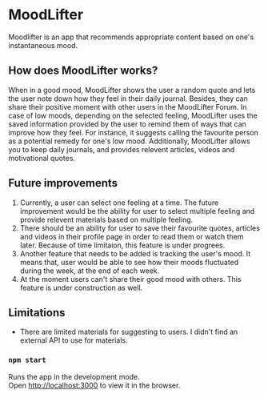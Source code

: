 # MoodLifter
Moodlifter is an app that recommends appropriate content based on one's instantaneous mood.

## How does MoodLifter works?
When in a good mood, MoodLifter shows the user a random quote and lets the user note down how they feel in their daily journal. Besides, they can share their positive moment with other users in the MoodLifter Forum.
In case of low moods, depending on the selected feeling, MoodLifter uses the saved information provided by the user to remind them of ways that can improve how they feel. For instance, it suggests calling the favourite person as a potential remedy for one's low mood. 
Additionally, MoodLifter allows you to keep daily journals, and provides relevent articles, videos and motivational quotes.

## Future improvements
1. Currently, a user can select one feeling at a time. The future improvement would be the ability for user to select multiple feeling and provide relevent materials based on multiple feeling.
2. There should be an ability for user to save their favourite quotes, articles and videos in their profile page in order to read them or watch them later. Because of time limitaion, this feature is under progrees.
3. Another feature that needs to be added is tracking the user's mood. It means that, user would be able to see how their moods fluctuated during the week, at the end of each week.
4. At the moment users can't share their good mood with others. This feature is under construction as well.

## Limitations
- There are limited materials for suggesting to users. I didn't find an external API to use for materials.




### `npm start`
Runs the app in the development mode.\
Open [http://localhost:3000](http://localhost:3000) to view it in the browser.

